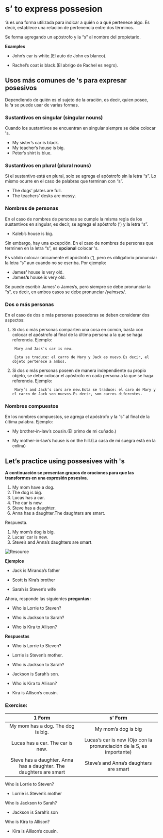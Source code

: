 # s’ to express possesion

***’s*** es una forma utilizada para indicar a quién o a qué pertenece algo. Es decir, establece una relación de pertenencia entre dos términos.

Se forma agregando un apóstrofo y la “s” al nombre del propietario.

**Examples**

* John’s car is white.(El auto de John es blanco).

* Rachel’s coat is black.(El abrigo de Rachel es negro).

## Usos más comunes de 's para expresar posesivos

Dependiendo de quién es el sujeto de la oración, es decir, quien posee, la ***’s*** se puede usar de varias formas.

### Sustantivos en singular (singular nouns)

Cuando los sustantivos se encuentran en singular siempre se debe colocar 's.

* My sister’s car is black.
* My teacher’s house is big.
* Peter’s shirt is blue.

### Sustantivos en plural (plural nouns)

Si el sustantivo está en plural, solo se agrega el apóstrofo sin la letra “s”. Lo mismo ocurre en el caso de palabras que terminan con “s”.

* The dogs’ plates are full.
* The teachers’ desks are messy.

### Nombres de personas

En el caso de nombres de personas se cumple la misma regla de los sustantivos en singular, es decir, se agrega el apóstrofo (’) y la letra “s”.

* Kaleb’s house is big.

Sin embargo, hay una excepción. En el caso de nombres de personas que terminen en la letra “s”, es **opcional** colocar 's.

Es válido colocar únicamente el apóstrofo (’), pero es obligatorio pronunciar la letra “s” aun cuando no se escriba. Por ejemplo:

* Jame**s’** house is very old.
* Jame**s’s** house is very old.

Se puede escribir James’ o James’s, pero siempre se debe pronunciar la “s”, es decir, en ambos casos se debe pronunciar */yeimses/*.

### Dos o más personas

En el caso de dos o más personas poseedoras se deben considerar dos aspectos:

1. Si dos o más personas comparten una cosa en común, basta con colocar el apóstrofo al final de la última persona a la que se haga referencia. Ejemplo:
    
        Mary and Jack’s car is new.
        
        Esta se traduce: el carro de Mary y Jack es nuevo.Es decir, el objeto pertenece a ambos.
    
2. Si dos o más personas poseen de manera independiente su propio objeto, se debe colocar el apóstrofo en cada persona a la que se haga referencia. Ejemplo:
    
        Mary’s and Jack’s cars are new.Esta se traduce: el caro de Mary y el carro de Jack son nuevos.Es decir, son carros diferentes.
        

### Nombres compuestos

En los nombres compuestos, se agrega el apóstrofo y la “s” al final de la última palabra. Ejemplo:

* My brother-in-law’s cousin.(El primo de mi cuñado.)

* My mother-in-law’s house is on the hill.(La casa de mi suegra está en la colina)

## Let’s practice using possesives with 's

**A continuación se presentan grupos de oraciones para que las transformes en una expresión posesiva.**

1. My mom have a dog.
2. The dog is big.
3. Lucas has a car.
4. The car is new.
5. Steve has a daughter.
6. Anna has a daughter.The daughters are smart.

Respuesta.

1. My mom’s dog is big.
2. Lucas’ car is new.
3. Steve’s and Anna’s daughters are smart.


![Resource](https://www.woodwardenglish.com/wp-content/uploads/2019/05/apostrophe-s-possessive-noun.jpg)

**Ejemplos**

* Jack is Miranda’s father

* Scott is Kira’s brother

* Sarah is Steven’s wife

Ahora, responde las siguientes **preguntas:**

* Who is Lorrie to Steven?

* Who is Jackson to Sarah?

* Who is Kira to Allison?

**Respuestas**

* Who is Lorrie to Steven?

* Lorrie is Steven’s mother.

* Who is Jackson to Sarah?

* Jackson is Sarah’s son.

* Who is Kira to Allison?

* Kira is Allison’s cousin.

### Exercise:

|                               1 Form                               |                                s’ Form                                |
| :----------------------------------------------------------------: | :-------------------------------------------------------------------: |
|                 My mom has a dog. The dog is big.                  |                          My mom’s dog is big                          |
|                  Lucas has a car. The car is new.                  | Lucas’s car is new  (Ojo con la pronunciación de la S, es importante) |
| Steve has a daughter. Anna has a daughter. The daughters are smart |                Steve’s and Anna’s daughters are smart                 |

Who is Lorrie to Steven? 

* Lorrie is Steven’s mother

Who is Jackson to Sarah? 

* Jackson is Sarah’s son

Who is Kira to Allison?

* Kira is Allison’s cousin.